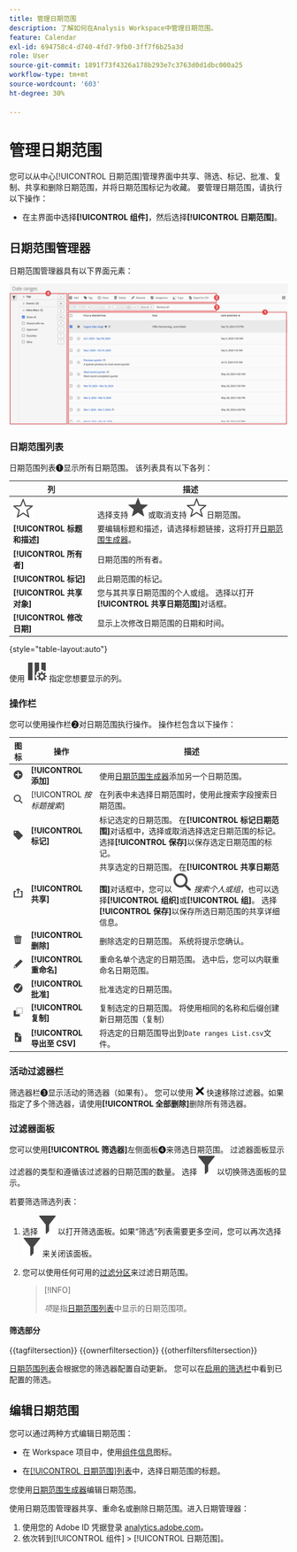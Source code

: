 ```yaml
---
title: 管理日期范围
description: 了解如何在Analysis Workspace中管理日期范围。
feature: Calendar
exl-id: 694758c4-d740-4fd7-9fb0-3ff7f6b25a3d
role: User
source-git-commit: 1891f73f4326a178b293e7c3763d0d1dbc000a25
workflow-type: tm+mt
source-wordcount: '603'
ht-degree: 30%

---
```


# 管理日期范围


您可以从中心[!UICONTROL 日期范围]管理界面中共享、筛选、标记、批准、复制、共享和删除日期范围，并将日期范围标记为收藏。 要管理日期范围，请执行以下操作：

* 在主界面中选择&#x200B;**[!UICONTROL 组件]**，然后选择&#x200B;**[!UICONTROL 日期范围]**。


## 日期范围管理器

日期范围管理器具有以下界面元素：

![日期范围界面](assets/date-ranges-manager.png)

### 日期范围列表

日期范围列表➊显示所有日期范围。 该列表具有以下各列：

| 列 | 描述 |
| --- | --- | 
| ![StarOutline](/help/assets/icons/StarOutline.svg) | 选择支持![星型](/help/assets/icons/Star.svg)或取消支持![星型大纲](/help/assets/icons/StarOutline.svg)日期范围。 |
| **[!UICONTROL 标题和描述]** | 要编辑标题和描述，请选择标题链接，这将打开[日期范围生成器](/help/components/date-ranges/create.md#date-range-builder)。 |
| **[!UICONTROL 所有者]** | 日期范围的所有者。 |
| **[!UICONTROL 标记]** | 此日期范围的标记。 |
| **[!UICONTROL 共享对象]** | 您与其共享日期范围的个人或组。 选择以打开&#x200B;**[!UICONTROL 共享日期范围]**&#x200B;对话框。 |
| **[!UICONTROL 修改日期]** | 显示上次修改日期范围的日期和时间。 |

{style="table-layout:auto"}

使用 ![ColumnSetting](/help/assets/icons/ColumnSetting.svg) 指定您想要显示的列。

### 操作栏

您可以使用操作栏➋对日期范围执行操作。 操作栏包含以下操作：

| 图标 | 操作 | 描述 |
|:---:|---|---|
| ![AddCircle](/help/assets/icons/AddCircle.svg) | **[!UICONTROL 添加]** | 使用[日期范围生成器](create.md#date-range-builder)添加另一个日期范围。 |
| ![Search](/help/assets/icons/Search.svg) | [!UICONTROL *按标题搜索*] | 在列表中未选择日期范围时，使用此搜索字段搜索日期范围。 |
| ![Label](/help/assets/icons/Label.svg) | **[!UICONTROL 标记]** | 标记选定的日期范围。 在&#x200B;**[!UICONTROL 标记日期范围]**&#x200B;对话框中，选择或取消选择选定日期范围的标记。 选择&#x200B;**[!UICONTROL 保存]**&#x200B;以保存选定日期范围的标记。 |
| ![Share](/help/assets/icons/ShareAlt.svg) | **[!UICONTROL 共享]** | 共享选定的日期范围。 在&#x200B;**[!UICONTROL 共享日期范围]**&#x200B;对话框中，您可以![搜索](/help/assets/icons/Search.svg) *搜索个人或组*，也可以选择&#x200B;**[!UICONTROL 组织]**&#x200B;或&#x200B;**[!UICONTROL 组]**。 选择&#x200B;**[!UICONTROL 保存]**&#x200B;以保存所选日期范围的共享详细信息。 |
| ![Delete](/help/assets/icons/Delete.svg) | **[!UICONTROL 删除]** | 删除选定的日期范围。 系统将提示您确认。 |
| ![Edit](/help/assets/icons/Edit.svg) | **[!UICONTROL 重命名]** | 重命名单个选定的日期范围。 选中后，您可以内联重命名日期范围。 |
| ![CheckmarkCircle](/help/assets/icons/CheckmarkCircle.svg) | **[!UICONTROL 批准]** | 批准选定的日期范围。 |
| ![Copy](/help/assets/icons/Copy.svg) | **[!UICONTROL 复制]** | 复制选定的日期范围。 将使用相同的名称和后缀创建新日期范围（复制） |
| ![FileCSV](/help/assets/icons/FileCSV.svg) | **[!UICONTROL 导出至 CSV]** | 将选定的日期范围导出到`Date ranges List.csv`文件。 |

### 活动过滤器栏

筛选器栏➌显示活动的筛选器（如果有）。 您可以使用 ![CrossSize75](/help/assets/icons/CrossSize75.svg) 快速移除过滤器。如果指定了多个筛选器，请使用&#x200B;**[!UICONTROL 全部删除]**&#x200B;删除所有筛选器。

### 过滤器面板

您可以使用&#x200B;**[!UICONTROL 筛选器]**&#x200B;左侧面板➍来筛选日期范围。 过滤器面板显示过滤器的类型和遵循该过滤器的日期范围的数量。 选择![Filter](/help/assets/icons/Filter.svg)以切换筛选面板的显示。

若要筛选筛选列表：

1. 选择![Filter](/help/assets/icons/Filter.svg)以打开筛选面板。如果“筛选”列表需要更多空间，您可以再次选择![Filter](/help/assets/icons/Filter.svg)来关闭该面板。
1. 您可以使用任何可用的[过滤分区](#filter-sections)来过滤日期范围。

   >[!INFO]
   >
   >*项*&#x200B;是指[日期范围列表](#date-ranges-list)中显示的日期范围项。
   > 

#### 筛选部分

{{tagfiltersection}}
{{ownerfiltersection}}
{{otherfiltersfiltersection}}


[日期范围列表](#date-ranges-list)会根据您的筛选器配置自动更新。 您可以在[启用的筛选栏](#active-filter-bar)中看到已配置的筛选。


## 编辑日期范围

您可以通过两种方式编辑日期范围：

* 在 Workspace 项目中，使用[组件信息](/help/components/use-components-in-workspace.md#component-info)图标。

* 在[[!UICONTROL 日期范围]列表](#date-ranges-list)中，选择日期范围的标题。

您使用[日期范围生成器](/help/components/date-ranges/create.md#date-range-builder)编辑日期范围。




使用日期范围管理器共享、重命名或删除日期范围。进入日期管理器：

1. 使用您的 Adobe ID 凭据登录 [analytics.adobe.com](https://analytics.adobe.com)。
1. 依次转到[!UICONTROL 组件] > [!UICONTROL 日期范围]。


<!--

## Interface

![Date Ranges with Example range highlighted.](../assets/date-range-ui.png)

The date range manager includes the following options:

* **Add**: Create a new date range. See [create a date range](create.md) for more information.
* **Search by title**: Search for a date range by title. Results are filtered based on text entered here.
* **Filter**: Filter date ranges using the left column. You can filter by custom tag, owner, created by you, your favorites, approved, or shared with you. You can also search for desired filters.
* **Favorite**: Click the ![star](../assets/star.png) icon next to a date range to add it to your favorites.
* **Customize columns**: Click the ![columns](../assets/columns.png) icon to show or hide columns in the date range manager.

Click the checkbox next to one or more date ranges for more options.

* **Tag**: Apply a tag to all selected date ranges. Tags help you organize date ranges, and let you filter them using the left column.
* **Share**: Share a date range to other Experience Cloud users. If you are a product administrator, you can also share to the entire organization or groups. Date ranges that are shared to other users in your organization include a ![shared](../assets/shared.png) icon next to the title.
* **Delete**: Permanently delete the selected date range(s).
* **Rename**: If a single date range is selected, you can change its title.
* **Approve**: If you are a product admin, you can add a stamp of approval to a date range. Approved date ranges inform users in your organization that they are 'official', differentiating them from date ranges created by other users in your organization. Approved date ranges include a ![approved](../assets/approved.png) icon next to the title.
* **Unapprove**: If you are a product admin and select a date range that is already approved, you can unapprove it.
* **Copy**: Create a copy of the selected date range(s). Copying date ranges appends `(Copy)` to the end of the title of the newly copied date range(s).
* **Export to CSV**: Exports all selected date ranges into a CSV file. Columns in the resulting CSV file include all visible columns in the date range manager.
-->